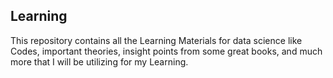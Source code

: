 ## Learning

This repository contains all the Learning Materials for data science like Codes, important theories, insight points from some great books, 
and much more that I will be utilizing for my Learning.

